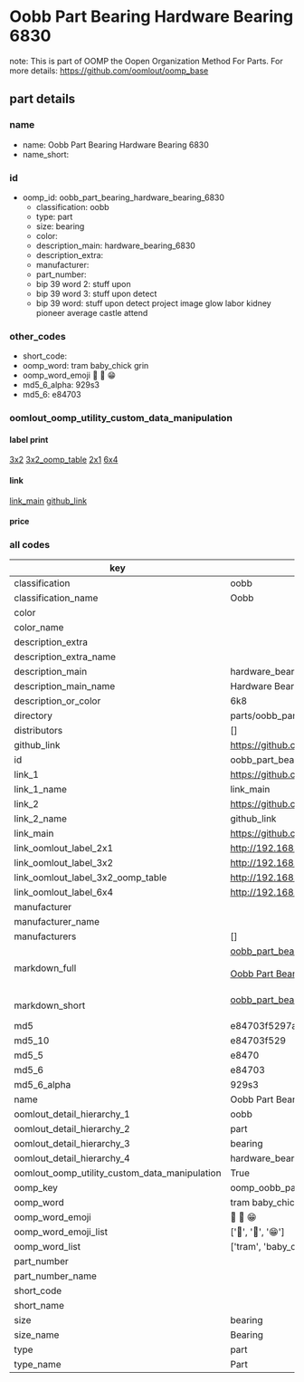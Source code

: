 # Oobb Part Bearing Hardware Bearing 6830  

note: This is part of OOMP the Oopen Organization Method For Parts. For more details: https://github.com/oomlout/oomp_base

##  part details





### name
* name: Oobb Part Bearing Hardware Bearing 6830
* name_short: 
### id
* oomp_id: oobb_part_bearing_hardware_bearing_6830
  * classification: oobb
  * type: part
  * size: bearing
  * color: 
  * description_main: hardware_bearing_6830
  * description_extra: 
  * manufacturer: 
  * part_number: 
  * bip 39 word 2: stuff upon
  * bip 39 word 3: stuff upon detect
  * bip 39 word: stuff upon detect project image glow labor kidney pioneer average castle attend

### other_codes
* short_code: 
* oomp_word: tram baby_chick grin
* oomp_word_emoji :tram: :baby_chick: :grin:
* md5_6_alpha: 929s3
* md5_6: e84703






### oomlout_oomp_utility_custom_data_manipulation
#### label print
[3x2](http://192.168.1.245:1112/?label=oomp%20929s3)
[3x2_oomp_table](http://192.168.1.107:1112/?label=oomp%20929s3)
[2x1](http://192.168.1.242:1112/?label=oomp%20929s3)
[6x4](http://192.168.1.55:1112/?label=oomp%20929s3)    

#### link

[link_main](https://github.com/oomlout/oomlout_oomp_current_version_messy/tree/main/parts/oobb_part_bearing_hardware_bearing_6830) [github_link](https://github.com/oomlout/oomlout_oomp_part_src/tree/main/parts/oobb_part_bearing_hardware_bearing_6830)                             

#### price







### all codes 
| key | value |  
| --- | --- |  
| classification | oobb |  
| classification_name | Oobb |  
| color |  |  
| color_name |  |  
| description_extra |  |  
| description_extra_name |  |  
| description_main | hardware_bearing_6830 |  
| description_main_name | Hardware Bearing 6830 |  
| description_or_color | 6k8 |  
| directory | parts/oobb_part_bearing_hardware_bearing_6830 |  
| distributors | [] |  
| github_link | https://github.com/oomlout/oomlout_oomp_part_src/tree/main/parts/oobb_part_bearing_hardware_bearing_6830 |  
| id | oobb_part_bearing_hardware_bearing_6830 |  
| link_1 | https://github.com/oomlout/oomlout_oomp_current_version_messy/tree/main/parts/oobb_part_bearing_hardware_bearing_6830 |  
| link_1_name | link_main |  
| link_2 | https://github.com/oomlout/oomlout_oomp_part_src/tree/main/parts/oobb_part_bearing_hardware_bearing_6830 |  
| link_2_name | github_link |  
| link_main | https://github.com/oomlout/oomlout_oomp_current_version_messy/tree/main/parts/oobb_part_bearing_hardware_bearing_6830 |  
| link_oomlout_label_2x1 | http://192.168.1.242:1112/?label=oomp%20929s3 |  
| link_oomlout_label_3x2 | http://192.168.1.245:1112/?label=oomp%20929s3 |  
| link_oomlout_label_3x2_oomp_table | http://192.168.1.107:1112/?label=oomp%20929s3 |  
| link_oomlout_label_6x4 | http://192.168.1.55:1112/?label=oomp%20929s3 |  
| manufacturer |  |  
| manufacturer_name |  |  
| manufacturers | [] |  
| markdown_full | [oobb_part_bearing_hardware_bearing_6830](https://github.com/oomlout/oomlout_oomp_current_version_messy/tree/main/parts/oobb_part_bearing_hardware_bearing_6830)<br>[](https://github.com/oomlout/oomlout_oomp_current_version_messy/tree/main/parts/oobb_part_bearing_hardware_bearing_6830)<br>[Oobb Part Bearing Hardware Bearing 6830](https://github.com/oomlout/oomlout_oomp_current_version_messy/tree/main/parts/oobb_part_bearing_hardware_bearing_6830)<br><br> |  
| markdown_short | [oobb_part_bearing_hardware_bearing_6830](https://github.com/oomlout/oomlout_oomp_current_version_messy/tree/main/parts/oobb_part_bearing_hardware_bearing_6830)<br><br> |  
| md5 | e84703f5297a6f898f38aac078fbbebc |  
| md5_10 | e84703f529 |  
| md5_5 | e8470 |  
| md5_6 | e84703 |  
| md5_6_alpha | 929s3 |  
| name | Oobb Part Bearing Hardware Bearing 6830 |  
| oomlout_detail_hierarchy_1 | oobb |  
| oomlout_detail_hierarchy_2 | part |  
| oomlout_detail_hierarchy_3 | bearing |  
| oomlout_detail_hierarchy_4 | hardware_bearing_6830 |  
| oomlout_oomp_utility_custom_data_manipulation | True |  
| oomp_key | oomp_oobb_part_bearing_hardware_bearing_6830 |  
| oomp_word | tram baby_chick grin |  
| oomp_word_emoji | :tram: :baby_chick: :grin: |  
| oomp_word_emoji_list | [':tram:', ':baby_chick:', ':grin:'] |  
| oomp_word_list | ['tram', 'baby_chick', 'grin'] |  
| part_number |  |  
| part_number_name |  |  
| short_code |  |  
| short_name |  |  
| size | bearing |  
| size_name | Bearing |  
| type | part |  
| type_name | Part |  
